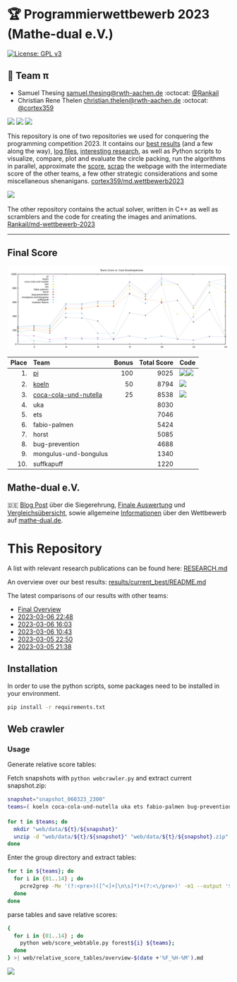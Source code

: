 # :trophy: Programmierwettbewerb 2023 (Mathe-dual e.V.)

[![License: GPL v3](https://img.shields.io/badge/License-GPLv3-blue.svg)](https://www.gnu.org/licenses/gpl-3.0)

## :1st_place_medal: Team π
  - Samuel Thesing [samuel.thesing@rwth-aachen.de](mailto:samuel.thesing@rwth-aachen.de) :octocat: [@Rankail](https://github.com/Rankail)
  - Christian Rene Thelen [christian.thelen@rwth-aachen.de](mailto:christian.thelen@rwth-aachen.de) :octocat: [@cortex359](https://github.com/cortex359)


![](https://img.shields.io/badge/Python-FFD43B?style=for-the-badge&logo=python&logoColor=blue)
![](https://img.shields.io/badge/Numpy-777BB4?style=for-the-badge&logo=numpy&logoColor=white)
![](https://img.shields.io/badge/SciPy-654FF0?style=for-the-badge&logo=SciPy&logoColor=white)


This repository is one of two repositories we used for conquering the programming competition 2023.
It contains our [best results](results/current_best/README.md) (and a few along the way), [log files](execute/logs), [interesting research](RESEARCH.md), as well as Python scripts to visualize, compare, plot and evaluate the circle packing, run the algorithms in parallel, approximate the [score](scoring/SCORE.md), [scrap](#web-crawler) the webpage with the intermediate score of the other teams, a few other strategic considerations and some miscellaneous shenanigans. [cortex359/md.wettbewerb2023][1]


![](https://img.shields.io/badge/C%2B%2B-00599C?style=for-the-badge&logo=c%2B%2B&logoColor=white)

The other repository contains the actual solver, written in C++ as well as scramblers and the code for creating the images and animations. [Rankail/md-wettbewerb-2023][11]

---

## Final Score
[![](media/scores.png)](https://wettbewerb.mathe-dual.de/)

| Place | Team                       | Bonus | Total Score | Code               |
| ----: | :------------------------- | ----: | ----------: | ------------------ |
|    1. | [pi][1]                |   100 |        9025 | [![](https://img.shields.io/badge/GitHub-100000?style=for-the-badge&logo=github&logoColor=white)][1][![](https://img.shields.io/badge/GitHub-100000?style=for-the-badge&logo=github&logoColor=white)][11] |
|    2. | [koeln][2]                 |    50 |        8794 | [![](https://img.shields.io/badge/GitHub-100000?style=for-the-badge&logo=github&logoColor=white)][2]     |
|    3. | [coca-cola-und-nutella][3] |    25 |        8538 | [![](https://img.shields.io/badge/GitHub-100000?style=for-the-badge&logo=github&logoColor=white)][3]     |
|    4. | uka                        |       |        8030 |                    |
|    5. | ets                        |       |        7046 |                    |
|    6. | fabio-palmen               |       |        5424 |                    |
|    7. | horst                      |       |        5085 |                    |
|    8. | bug-prevention             |       |        4688 |                    |
|    9. | mongulus-und-bongulus      |       |        1340 |                    |
|   10. | suffkapuff                 |       |        1220 |                    |

[1]: https://github.com/cortex359/md.wettbewerb2023
[11]: https://github.com/Rankail/md-wettbewerb-2023
[2]: https://github.com/JoJoCheck/Programmierwettbewerb-Team-Koeln
[3]: https://github.com/Dekay21/MatheDualWettbewerb_C-N

## Mathe-dual e.V.

:de: [Blog Post](https://mathe-dual.de/index.php/2-uncategorised/52-siegerehrung-und-preisverleihung-programmierwettbewerb-2023) über die Siegerehrung, [Finale Auswertung](https://wettbewerb.mathe-dual.de/)
und [Vergleichsübersicht](https://wettbewerb.mathedual.de/index_main.html),
sowie allgemeine [Informationen](https://www.mathe-dual.de/index.php/wettbewerb-link) über den Wettbewerb auf [mathe-dual.de](https://www.mathe-dual.de).


# This Repository
A list with relevant research publications can be found here: [RESEARCH.md](RESEARCH.md)

An overview over our best results: [results/current_best/README.md](results/current_best/README.md)

The latest comparisons of our results with other teams:
- [Final Overview](web/relative_score_tables/overview-final.md)
- [2023-03-06 22:48](web/relative_score_tables/overview-2023-03-06_22-48.md)
- [2023-03-06 16:03](web/relative_score_tables/overview-2023-03-06_16-03.md)
- [2023-03-06 10:43](web/relative_score_tables/overview-2023-03-06_10-43.md)
- [2023-03-05 22:50](web/relative_score_tables/overview-2023-03-05_22-50.md)
- [2023-03-05 21:38](web/relative_score_tables/overview-2023-03-05_21-38.md)


## Installation

In order to use the python scripts, some packages need to be installed in your environment.

```zsh
pip install -r requirements.txt
```

## Web crawler

### Usage
Generate relative score tables:

Fetch snapshots with `python webcrawler.py` and extract current snapshot.zip:

```zsh
snapshot="snapshot_060323_2300"
teams=( koeln coca-cola-und-nutella uka ets fabio-palmen bug-prevention horst )

for t in $teams; do
  mkdir "web/data/${t}/${snapshot}"
  unzip -d "web/data/${t}/${snapshot}" "web/data/${t}/${snapshot}.zip"
done
```

Enter the group directory and extract tables:

```zsh
for t in ${teams}; do
  for i in {01..14} ; do
    pcre2grep -Me '(?:<pre>)([^<]+[\n\s]*)+(?:<\/pre>)' -m1 --output '$1' web/data/${t}/${snapshot}/forest${i}.txt.html >| web/data/${t}/${t}.forest${i}.table
  done
done
```

parse tables and save relative scores:

```zsh
{
  for i in {01..14} ; do
    python web/score_webtable.py forest${i} ${teams};
  done
} >| web/relative_score_tables/overview-$(date +'%F_%H-%M').md
```
![](https://forthebadge.com/images/badges/works-on-my-machine.svg)
